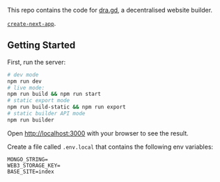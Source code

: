 This repo contains the code for [dra.gd](https://dra.gd/), a decentralised website builder.

[`create-next-app`](https://github.com/vercel/next.js/tree/canary/packages/create-next-app).

## Getting Started

First, run the server:

```bash
# dev mode
npm run dev
# live mode:
npm run build && npm run start
# static export mode
npm run build-static && npm run export
# static builder API mode
npm run builder
```

Open [http://localhost:3000](http://localhost:3000) with your browser to see the result.

Create a file called `.env.local` that contains the following env variables:
```
MONGO_STRING=
WEB3_STORAGE_KEY=
BASE_SITE=index
```
